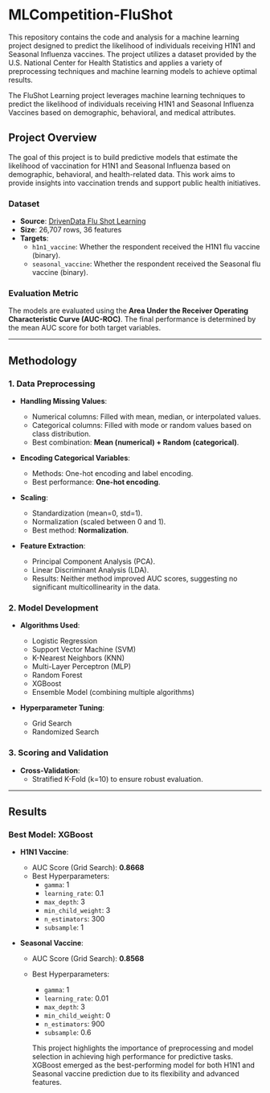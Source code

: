 # MLCompetition-FluShot
 This repository contains the code and analysis for a machine learning project designed to predict the likelihood of individuals receiving H1N1 and Seasonal Influenza vaccines. The project utilizes a dataset provided by the U.S. National Center for Health Statistics and applies a variety of preprocessing techniques and machine learning models to achieve optimal results.

The FluShot Learning project leverages machine learning techniques to predict the likelihood of individuals receiving H1N1 and Seasonal Influenza Vaccines based on demographic, behavioral, and medical attributes.

## **Project Overview**

The goal of this project is to build predictive models that estimate the likelihood of vaccination for H1N1 and Seasonal Influenza based on demographic, behavioral, and health-related data. This work aims to provide insights into vaccination trends and support public health initiatives.

### **Dataset**
- **Source**: [DrivenData Flu Shot Learning](https://www.drivendata.org/competitions/66/flu-shot-learning/)
- **Size**: 26,707 rows, 36 features
- **Targets**:
  - `h1n1_vaccine`: Whether the respondent received the H1N1 flu vaccine (binary).
  - `seasonal_vaccine`: Whether the respondent received the Seasonal flu vaccine (binary).
  
### **Evaluation Metric**
The models are evaluated using the **Area Under the Receiver Operating Characteristic Curve (AUC-ROC)**. The final performance is determined by the mean AUC score for both target variables.

---

## **Methodology**

### **1. Data Preprocessing**
- **Handling Missing Values**:
  - Numerical columns: Filled with mean, median, or interpolated values.
  - Categorical columns: Filled with mode or random values based on class distribution.
  - Best combination: **Mean (numerical) + Random (categorical)**.

- **Encoding Categorical Variables**:
  - Methods: One-hot encoding and label encoding.
  - Best performance: **One-hot encoding**.

- **Scaling**:
  - Standardization (mean=0, std=1).
  - Normalization (scaled between 0 and 1).
  - Best method: **Normalization**.

- **Feature Extraction**:
  - Principal Component Analysis (PCA).
  - Linear Discriminant Analysis (LDA).
  - Results: Neither method improved AUC scores, suggesting no significant multicollinearity in the data.

### **2. Model Development**
- **Algorithms Used**:
  - Logistic Regression
  - Support Vector Machine (SVM)
  - K-Nearest Neighbors (KNN)
  - Multi-Layer Perceptron (MLP)
  - Random Forest
  - XGBoost
  - Ensemble Model (combining multiple algorithms)

- **Hyperparameter Tuning**:
  - Grid Search
  - Randomized Search

### **3. Scoring and Validation**
- **Cross-Validation**:
  - Stratified K-Fold (k=10) to ensure robust evaluation.

---

## **Results**

### **Best Model: XGBoost**
- **H1N1 Vaccine**:
  - AUC Score (Grid Search): **0.8668**
  - Best Hyperparameters:
    - `gamma`: 1
    - `learning_rate`: 0.1
    - `max_depth`: 3
    - `min_child_weight`: 3
    - `n_estimators`: 300
    - `subsample`: 1

- **Seasonal Vaccine**:
  - AUC Score (Grid Search): **0.8568**
  - Best Hyperparameters:
    - `gamma`: 1
    - `learning_rate`: 0.01
    - `max_depth`: 3
    - `min_child_weight`: 0
    - `n_estimators`: 900
    - `subsample`: 0.6

    This project highlights the importance of preprocessing and model selection in achieving high performance for predictive tasks. XGBoost emerged as the best-performing model for both H1N1 and Seasonal vaccine prediction due to its flexibility and advanced features.